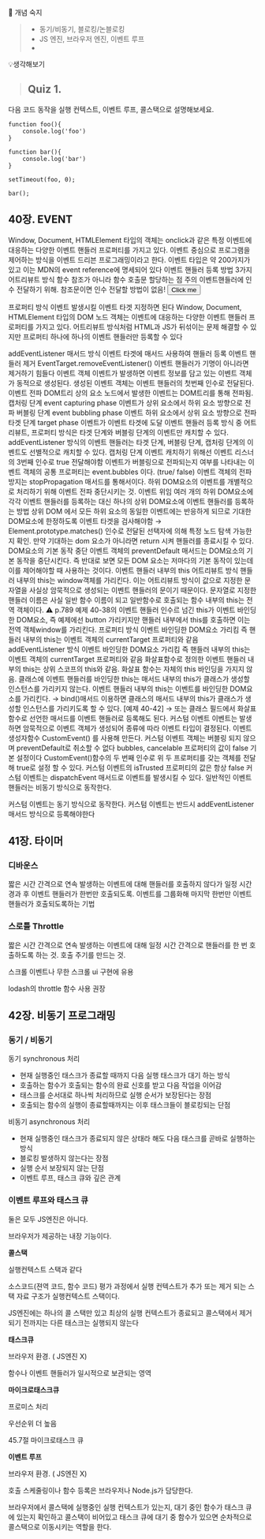 🔐 개념 숙지
> - 동기/비동기, 블로킹/논블로킹
> - JS 엔진, 브라우저 엔진, 이벤트 루프
> - 



💡생각해보기
> ## Quiz 1.
다음 코드 동작을 실행 컨텍스트, 이벤트 루프, 콜스택으로 설명해보세요.
```
function foo(){
	console.log('foo')
}

function bar(){
	console.log('bar')
}

setTimeout(foo, 0);

bar();
```



## 40장. EVENT

Window, Document, HTMLElement 타입의 객체는 onclick과 같은 특정 이벤트에 대응하는 다양한 이벤트 핸들러 프로퍼티를 가지고 있다. 
이벤트 중심으로 프로그램을 제어하는 방식을 이벤트 드리븐 프로그래밍이라고 한다.
이벤트 타입은 약 200가지가 있고 이는 MDN의 event reference에 명세되어 있다
이벤트 핸들러 등록 방법 3가지
어트리뷰트 방식
함수 참조가 아니라 함수 호출문 할당하는 점 주의
이벤트핸들러에 인수 전달하기 위해. 참조문이면 인수 전달할 방법이 없음!
<Button onclick="sayHi('PJ')">Click me</Button>
<script>
	function sayHi(name){
		console.log(`Hi, ${name}`);
	}
</script>
프로퍼티 방식
이벤트 발생시킬 이벤트 타겟 지정하면 된다
Window, Document, HTMLElement 타입의 DOM 노드 객체는 이벤트에 대응하는 다양한 이벤트 핸들러 프로퍼티를 가지고 있다. 
어트리뷰트 방식처럼 HTML과 JS가 뒤섞이는 문제 해결할 수 있지만
프로퍼티 하나에 하나의 이벤트 핸들러만 등록할 수 있다
<script>
	const $button = document.querySelector('button');
	$button.onclick = function(){
		console.log(`Hi, ${name}`);
	}
</script>

addEventListener 매서드 방식
이벤트 타겟에 매서드 사용하여 핸들러 등록
이벤트 핸들러 제거
EventTarget.removeEventListener()
이벤트 핸들러가 기명이 아니라면 제거하기 힘들다
이벤트 객체
이벤트가 발생하면 이벤트 정보를 담고 있는 이벤트 객체가 동적으로 생성된다. 생성된 이벤트 객체는 이벤트 핸들러의 첫번째 인수로 전달된다. 
이벤트 전파
DOM트리 상의 요소 노드에서 발생한 이벤트는 DOM트리를 통해 전파됨. 
캡처링 단계 event capturing phase  이벤트가 상위 요소에서 하위 요소 방향으로 전파
버블링 단계 event bubbling phase  이벤트 하위 요소에서 상위 요소 방향으로 전파
타겟 단계 target phase 이벤트가 이벤트 타겟에 도달
이벤트 핸들러 등록 방식 중 어트리뷰트, 프로퍼티 방식은 타겟 단계와 버블링 단계의 이벤트만 캐치할 수 있다.
addEventListener 방식의 이벤트 핸들러는 타겟 단계, 버블링 단계, 캡처링 단계의 이벤트도 선별적으로 캐치할 수 있다. 캡처링 단계 이벤트 캐치하기 위해선 이벤트 리스너의 3번째 인수로 true 전달해야함
이벤트가 버블링으로 전파되는지 여부를 나타내는 이벤트 객체의 공통 프로퍼티는 event.bubbles 이다. (true/ false)
이벤트 객체의 전파 방지는 stopPropagation 매서드를 통해서이다. 하위 DOM요소의 이벤트를 개별적으로 처리하기 위해 이벤트 전파 중단시키는 것.
이벤트 위임
여러 개의 하위 DOM요소에 각각 이벤트 핸들러를 등록하는 대신 하나의 상위 DOM요소에 이벤트 핸들러를 등록하는 방법
상위 DOM 에서 모든 하위 요소의 동일한 이벤트에는 반응하게 되므로 기대한 DOM요소에 한정하도록 이벤트 타겟을 검사해야함 → Element.prototype.matches() 인수로 전달된 선택자에 의해 특정 노드 탐색 가능한지 확인. 만약 기대하는 dom 요소가 아니라면 return 시켜 핸들러를 종료시킬 수 있다. 
DOM요소의 기본 동작 중단
이벤트 객체의 preventDefault 매서드는 DOM요소의 기본 동작을 중단시킨다. 
즉 반대로 보면 모든 DOM 요소는 저마다의 기본 동작이 있는데 이를 제어해야할 때 사용하는 것이다. 
이벤트 핸들러 내부의 this
어트리뷰트 방식 
핸들러 내부의 this는 window객체를 가리킨다. 
이는 어트리뷰트 방식이 값으로 지정한 문자열을 사실상 암묵적으로 생성되는 이벤트 핸들러의 문이기 때문이다. 문자열로 지정한 핸들러 이름은 사실 일반 함수 이름이 되고 일반함수로 호출되는 함수 내부의 this는 전역 객체이다.
⚠️ p.789 예제 40-38의 이벤트 핸들러 인수르 넘긴 this가 이벤트 바인딩한 DOM요소, 즉 예제에선 button 가리키지만 핸들러 내부에서 this를 호출하면 이는 전역 객체window를 가리킨다. 
프로퍼티 방식
이벤트 바인딩한 DOM요소 가리킴
즉 핸들러 내부의 this는 이벤트 객체의 currentTarget 프로퍼티와 같음
addEventListener 방식
이벤트 바인딩한 DOM요소 가리킴
즉 핸들러 내부의 this는 이벤트 객체의 currentTarget 프로퍼티와 같음
화살표함수로 정의한 이벤트 핸들러 내부의 this는 상위 스코프의 this와 같음.
화살표 함수는 자체의 this 바인딩을 가지지 않음.
클래스에 이벤트 핸들러를 바인딩한 this는 매서드 내부의 this가 클래스가 생성할 인스턴스를 가리키지 않는다. 이벤트 핸들러 내부의 this는 이벤트를 바인딩한 DOM요소를 가리킨다. 
→ bind()매서드 이용하면 클래스의 매서드 내부의 this가 클래스가 생성할 인스턴스를 가리키도록 할 수 있다. [예제 40-42]
→ 또는 클래스 필드에서 화살표함수로 선언한 매서드를 이벤트 핸들러로 등록해도 된다. 
커스텀 이벤트
이벤트는 발생하면 암묵적으로 이벤트 객체가 생성되어 종류에 따라 이벤트 타입이 결정된다. 
이벤트 생성자함수 CustomEvent() 를 사용해 만든다.
커스텀 이벤트 객체는 버블링 되지 않으며 preventDefault로 취소할 수 없다
bubbles, cancelable 프로퍼티의 값이 false 기본 설정이다
CustomEvent()함수의 두 번째 인수로 위 두 프로퍼티를 갖는 객체를 전달해 true로 설정 할 수 있다. 
커스텀 이벤트의 isTrusted 프로퍼티의 값은 항상 false
커스텀 이벤트는 dispatchEvent 매서드로 이벤트를 발생시킬 수 있다. 
일반적인 이벤트 핸들러는 비동기 방식으로 동작한다.


커스텀 이벤트는 동기 방식으로 동작한다. 
커스텀 이벤트는 반드시 addEventListener 매서드 방식으로 등록해야한다


## 41장. 타이머
### 디바운스

짧은 시간 간격으로 연속 발생하는 이벤트에 대해 핸들러를 호출하지 않다가 일정 시간 경과 후 이벤트 핸들러가 한번만 호출되도록. 이벤트를 그룹화해 마지막 한번만 이벤트 핸들러가 호출되도록하는 기법

### 스로틀 Throttle

짧은 시간 간격으로 연속 발생하는 이벤트에 대해 일정 시간 간격으로 핸들러를 한 번 호출하도록 하는 것. 호출 주기를 만드는 것.

스크롤 이벤트나 무한 스크롤 ui 구현에 유용

lodash의 throttle 함수 사용 권장

## 42장. 비동기 프로그래밍
### 동기 / 비동기

동기 synchronous 처리

- 현재 실행중인 태스크가 종료할 때까지 다음 실행 태스크가 대기 하는 방식
- 호출하는 함수가 호출되는 함수의 완료 신호를 받고 다음 작업을 이어감
- 태스크를 순서대로 하나씩 처리하므로 실행 순서가 보장된다는 장점
- 호출되는 함수의 실행이 종료할때까지는 이후 태스크들이 블로킹되는 단점

비동기 asynchronous 처리

- 현재 실행중인 태스크가 종료되지 않은 상태라 해도 다음 태스크를 곧바로 실행하는 방식
- 블로킹 발생하지 않는다는 장점
- 실행 순서 보장되지 않는 단점
- 이벤트 루프, 태스크 큐와 깊은 관계

### 이벤트 루프와 태스크 큐

둘은 모두 JS엔진은 아니다.

브라우저가 제공하는 내장 기능이다.

**콜스택**

실행컨텍스트 스택과 같다

소스코드(젼역 코드, 함수 코드) 평가 과정에서 실행 컨텍스트가 추가 또는 제거 되는 스택 자료 구조가 실행컨텍스트 스택이다.

JS엔진에는 하나의 콜 스택만 있고 최상의 실행 컨텍스트가 종료되고 콜스택에서 제거 되기 전까지는 다른 태스크는 실행되지 않는다

**태스크큐**

브라우저 환경. ( JS엔진 X)

함수나 이벤트 핸들러가 일시적으로 보관되는 영역

**마이크로태스크큐**

프로미스 처리

우선순위 더 높음

45.7절 마이크로태스크 큐

**이벤트 루프**

브라우저 환경. ( JS엔진 X)

호출 스케줄링이나 함수 등록은 브라우저나 Node.js가 담당한다.

브라우저에서 콜스택에 실행중인 실행 컨텍스트가 있는지, 대기 중인 함수가 태스크 큐에 있는지 확인하고 콜스택이 비어있고 태스크 큐에 대기 중 함수가 있으면 순차적으로 콜스택으로 이동시키는 역할을 한다.
